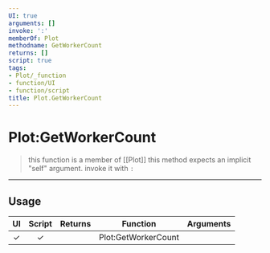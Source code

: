 ```yaml
---
UI: true
arguments: []
invoke: ':'
memberOf: Plot
methodname: GetWorkerCount
returns: []
script: true
tags:
- Plot/_function
- function/UI
- function/script
title: Plot.GetWorkerCount
---
```

# Plot:GetWorkerCount
> this function is a member of [[Plot]]
> this method expects an implicit "self" argument. invoke it with `:`
-----
## Usage
|  UI | Script | Returns | Function | Arguments |
|:---:|:------:|-------:|:--------:|:---------|
|✓|✓||Plot:GetWorkerCount||
